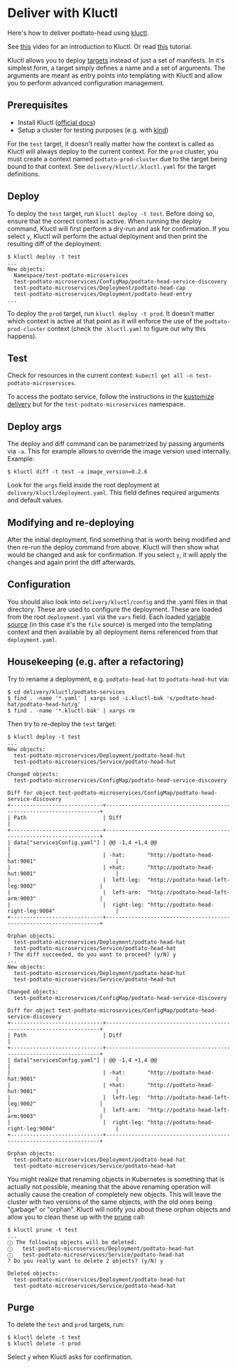 # Deliver with Kluctl

Here's how to deliver podtato-head using [kluctl](https://kluctl.io).

See [this](https://www.youtube.com/watch?v=9LoYLjDjOdg) video for an introduction to Kluctl.
Or read [this](https://kluctl.io/docs/guides/tutorials/microservices-demo/) tutorial.

Kluctl allows you to deploy [targets](https://kluctl.io/docs/reference/kluctl-project/targets/) instead
of just a set of manifests. In it's simplest form, a target simply defines a name and a set of arguments.
The arguments are meant as entry points into templating with Kluctl and allow you to perform advanced
configuration management.

## Prerequisites

- Install Kluctl ([official docs](https://kluctl.io/docs/installation/))
- Setup a cluster for testing purposes (e.g. with [kind](https://kind.sigs.k8s.io/))

For the `test` target, it doesn't really matter how the context is called as Kluctl will always
deploy to the current context. For the `prod` cluster, you must create a context named `podtato-prod-cluster`
due to the target being bound to that context. See `delivery/kluctl/.kluctl.yaml` for the target definitions.

## Deploy

To deploy the `test` target, run `kluctl deploy -t test`. Before doing so, ensure that the correct
context is active. When running the deploy command, Kluctl will first perform a dry-run and ask for confirmation.
If you select `y`, Kluctl will perform the actual deployment and then print the resulting diff of the deployment:

```shell
$ kluctl deploy -t test
...
New objects:
  Namespace/test-podtato-microservices
  test-podtato-microservices/ConfigMap/podtato-head-service-discovery
  test-podtato-microservices/Deployment/podtato-head-cap
  test-podtato-microservices/Deployment/podtato-head-entry
...
```

To deploy the `prod` target, run `kluctl deploy -t prod`. It doesn't matter which context is active at
that point as it will enforce the use of the `podtato-prod-cluster` context (check the `.kluctl.yaml` to figure out
why this happens).

## Test

Check for resources in the current context: `kubectl get all -n test-podtato-microservices`.

To access the podtato service, follow the instructions in the
[kustomize delivery](../kustomize/README.md#test-the-api-endpoint) but for the `test-podtato-microservices`
namespace.

## Deploy args

The deploy and diff command can be parametrized by passing arguments via `-a`. This for example allows to override
the image version used internally. Example:

```shell
$ kluctl diff -t test -a image_version=0.2.6
```

Look for the `args` field inside the root deployment at `delivery/kluctl/deployment.yaml`. This field defines required
arguments and default values.

## Modifying and re-deploying

After the initial deployment, find something that is worth being modified and then re-run the deploy command from
above. Kluctl will then show what would be changed and ask for confirmation. If you select `y`, it will apply the
changes and again print the diff afterwards.

## Configuration

You should also look into `delivery/kluctl/config` and the .yaml files in that directory. These are used to configure
the deployment. These are loaded from the root `deployment.yaml` via the `vars` field. Each loaded
[variable source](https://kluctl.io/docs/reference/templating/variable-sources/) (in this case it's the `file` source)
is merged into the templating context and then available by all deployment items referenced from that `deployment.yaml`.

## Housekeeping (e.g. after a refactoring)

Try to rename a deployment, e.g. `podtato-head-hat` to `podtato-head-hut` via:

```shell
$ cd delivery/kluctl/podtato-services
$ find . -name '*.yaml' | xargs sed -i.kluctl-bak 's/podtato-head-hat/podtato-head-hut/g'
$ find . -name '*.kluctl-bak' | xargs rm
```

Then try to re-deploy the `test` target:

```shell
$ kluctl deploy -t test
...
New objects:
  test-podtato-microservices/Deployment/podtato-head-hut
  test-podtato-microservices/Service/podtato-head-hut

Changed objects:
  test-podtato-microservices/ConfigMap/podtato-head-service-discovery

Diff for object test-podtato-microservices/ConfigMap/podtato-head-service-discovery
+-----------------------------+--------------------------------------------------------------------+
| Path                        | Diff                                                               |
+-----------------------------+--------------------------------------------------------------------+
| data["servicesConfig.yaml"] | @@ -1,4 +1,4 @@                                                    |
|                             | -hat:       "http://podtato-head-hat:9001"                         |
|                             | +hat:       "http://podtato-head-hut:9001"                         |
|                             |  left-leg:  "http://podtato-head-left-leg:9002"                    |
|                             |  left-arm:  "http://podtato-head-left-arm:9003"                    |
|                             |  right-leg: "http://podtato-head-right-leg:9004"                   |
+-----------------------------+--------------------------------------------------------------------+

Orphan objects:
  test-podtato-microservices/Deployment/podtato-head-hat
  test-podtato-microservices/Service/podtato-head-hat
? The diff succeeded, do you want to proceed? (y/N) y
...
New objects:
  test-podtato-microservices/Deployment/podtato-head-hut
  test-podtato-microservices/Service/podtato-head-hut

Changed objects:
  test-podtato-microservices/ConfigMap/podtato-head-service-discovery

Diff for object test-podtato-microservices/ConfigMap/podtato-head-service-discovery
+-----------------------------+--------------------------------------------------------------------+
| Path                        | Diff                                                               |
+-----------------------------+--------------------------------------------------------------------+
| data["servicesConfig.yaml"] | @@ -1,4 +1,4 @@                                                    |
|                             | -hat:       "http://podtato-head-hat:9001"                         |
|                             | +hat:       "http://podtato-head-hut:9001"                         |
|                             |  left-leg:  "http://podtato-head-left-leg:9002"                    |
|                             |  left-arm:  "http://podtato-head-left-arm:9003"                    |
|                             |  right-leg: "http://podtato-head-right-leg:9004"                   |
+-----------------------------+--------------------------------------------------------------------+

Orphan objects:
  test-podtato-microservices/Deployment/podtato-head-hat
  test-podtato-microservices/Service/podtato-head-hat
```

You might realize that renaming objects in Kubernetes is something that is actually not possible, meaning that
the above renaming operation will actually cause the creation of completely new objects. This will leave the cluster
with two versions of the same objects, with the old ones being "garbage" or "orphan". Kluctl will notify you about these
orphan objects and allow you to clean these up with the [prune](https://kluctl.io/docs/reference/commands/prune/) call:

```shell
$ kluctl prune -t test
...
ⓘ The following objects will be deleted:
ⓘ   test-podtato-microservices/Deployment/podtato-head-hat
ⓘ   test-podtato-microservices/Service/podtato-head-hat
? Do you really want to delete 2 objects? (y/N) y

Deleted objects:
  test-podtato-microservices/Deployment/podtato-head-hat
  test-podtato-microservices/Service/podtato-head-hat
```

## Purge

To delete the `test` and `prod` targets, run:

```shell
$ kluctl delete -t test
$ kluctl delete -t prod
```

Select `y` when Kluctl asks for confirmation.
